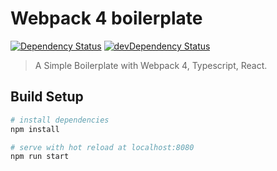 # Webpack 4 boilerplate

[![Dependency Status](https://david-dm.org/Eivs/react-ts-boilerplate.svg)](https://david-dm.org/Eivs/webpack-4-boilerplate)
[![devDependency Status](https://david-dm.org/Eivs/react-ts-boilerplate/dev-status.svg)](https://david-dm.org/Eivs/webpack-4-boilerplate)

> A Simple Boilerplate with Webpack 4, Typescript, React.

## Build Setup

```bash
# install dependencies
npm install

# serve with hot reload at localhost:8080
npm run start
```
